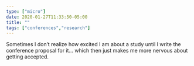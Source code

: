 ```yaml
---
type: ["micro"]
date: 2020-01-27T11:33:50-05:00
title: ""
tags: ["conferences","research"]
---
```

Sometimes I don’t realize how excited I am about a study until I write the conference proposal for it... which then just makes me more nervous about getting accepted.
